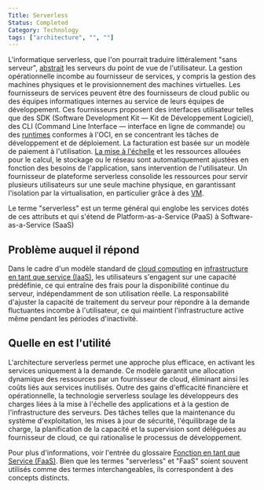 ```yaml
---
Title: Serverless
Status: Completed
Category: Technology
tags: ["architecture", "", ""]
---
```


L'informatique serverless, que l'on pourrait traduire littéralement "sans serveur", [abstrait](/fr/abstraction/) les serveurs du point de vue de l'utilisateur.
La gestion opérationnelle incombe au fournisseur de services, y compris la gestion des machines physiques et le provisionnement des machines virtuelles.
Les fournisseurs de services peuvent être des fournisseurs de cloud public ou des équipes informatiques internes au service de leurs équipes de développement.
Ces fournisseurs proposent des interfaces utilisateur telles que des SDK (Software Development Kit — Kit de Développement Logiciel), des CLI (Command Line Interface — interface en ligne de commande) ou des [runtimes](/fr/runtime/) conformes à l'OCI, en se concentrant les tâches de développement et de déploiement.
La facturation est basée sur un modèle de paiement à l'utilisation.
[La mise à l'échelle](/fr/scalability/) et les ressources allouées pour le calcul, le stockage ou le réseau sont automatiquement ajustées en fonction des besoins de l'application, sans intervention de l'utilisateur.
Un fournisseur de plateforme serverless consolide les ressources pour servir plusieurs utilisateurs sur une seule machine physique, en garantissant l'isolation par la virtualisation, en particulier grâce à des [VM](/fr/virtual-machine/).

Le terme "serverless" est un terme général qui englobe les services dotés de ces attributs et qui s'étend de Platform-as-a-Service (PaaS) à Software-as-a-Service (SaaS)

## Problème auquel il répond

Dans le cadre d'un modèle standard de [cloud computing](/fr/cloud-computing/) en [infrastructure en tant que service (IaaS)](/fr/infrastructure-as-a-service/), les utilisateurs s'engagent sur une capacité prédéfinie,
ce qui entraîne des frais pour la disponibilité continue du serveur, indépendamment de son utilisation réelle.
La responsabilité d'ajuster la capacité de traitement du serveur pour répondre à la demande fluctuantes incombe à l'utilisateur, ce qui maintient l'infrastructure active même pendant les périodes d'inactivité.

## Quelle en est l'utilité

L'architecture serverless permet une approche plus efficace, en activant les services uniquement à la demande.
Ce modèle garantit une allocation dynamique des ressources par un fournisseur de cloud, éliminant ainsi les coûts liés aux services inutilisés.
Outre des gains d'efficacité financière et opérationnelle,
la technologie serverless soulage les développeurs des charges liées à la mise à l'échelle des applications et à la gestion de l'infrastructure des serveurs.
Des tâches telles que la maintenance du système d'exploitation, les mises à jour de sécurité, l'équilibrage de la charge, la planification de la capacité et la supervision sont déléguées au fournisseur de cloud, ce qui rationalise le processus de développement.

Pour plus d'informations, voir l'entrée du glossaire [Fonction en tant que Service (FaaS)](/fr/function-as-a-service/).
Bien que les termes "serverless" et "FaaS" soient souvent utilisés comme des termes interchangeables, ils correspondent à des concepts distincts.
